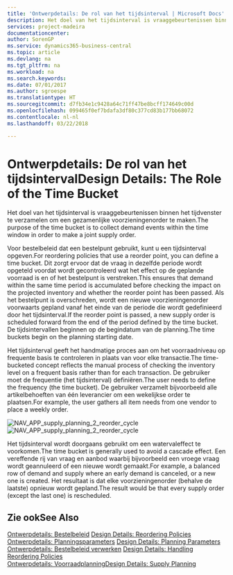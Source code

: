 ```yaml
---
title: 'Ontwerpdetails: De rol van het tijdsinterval | Microsoft Docs'
description: Het doel van het tijdsinterval is vraaggebeurtenissen binnen het tijdvenster te verzamelen om een gezamenlijke voorzieningenorder te maken.
services: project-madeira
documentationcenter: 
author: SorenGP
ms.service: dynamics365-business-central
ms.topic: article
ms.devlang: na
ms.tgt_pltfrm: na
ms.workload: na
ms.search.keywords: 
ms.date: 07/01/2017
ms.author: sgroespe
ms.translationtype: HT
ms.sourcegitcommit: d7fb34e1c9428a64c71ff47be8bcff174649c00d
ms.openlocfilehash: 099465f0ef7bdafa3df80c377cd83b177bb68072
ms.contentlocale: nl-nl
ms.lasthandoff: 03/22/2018

---
```

# <a name="design-details-the-role-of-the-time-bucket"></a><span data-ttu-id="b3712-103">Ontwerpdetails: De rol van het tijdsinterval</span><span class="sxs-lookup"><span data-stu-id="b3712-103">Design Details: The Role of the Time Bucket</span></span>
<span data-ttu-id="b3712-104">Het doel van het tijdsinterval is vraaggebeurtenissen binnen het tijdvenster te verzamelen om een gezamenlijke voorzieningenorder te maken.</span><span class="sxs-lookup"><span data-stu-id="b3712-104">The purpose of the time bucket is to collect demand events within the time window in order to make a joint supply order.</span></span>  
  
 <span data-ttu-id="b3712-105">Voor bestelbeleid dat een bestelpunt gebruikt, kunt u een tijdsinterval opgeven.</span><span class="sxs-lookup"><span data-stu-id="b3712-105">For reordering policies that use a reorder point, you can define a time bucket.</span></span> <span data-ttu-id="b3712-106">Dit zorgt ervoor dat de vraag in dezelfde periode wordt opgeteld voordat wordt gecontroleerd wat het effect op de geplande voorraad is en of het bestelpunt is verstreken.</span><span class="sxs-lookup"><span data-stu-id="b3712-106">This ensures that demand within the same time period is accumulated before checking the impact on the projected inventory and whether the reorder point has been passed.</span></span> <span data-ttu-id="b3712-107">Als het bestelpunt is overschreden, wordt een nieuwe voorzieningenorder voorwaarts gepland vanaf het einde van de periode die wordt gedefinieerd door het tijdsinterval.</span><span class="sxs-lookup"><span data-stu-id="b3712-107">If the reorder point is passed, a new supply order is scheduled forward from the end of the period defined by the time bucket.</span></span> <span data-ttu-id="b3712-108">De tijdsintervallen beginnen op de begindatum van de planning.</span><span class="sxs-lookup"><span data-stu-id="b3712-108">The time buckets begin on the planning starting date.</span></span>  
  
 <span data-ttu-id="b3712-109">Het tijdsinterval geeft het handmatige proces aan om het voorraadniveau op frequente basis te controleren in plaats van voor elke transactie.</span><span class="sxs-lookup"><span data-stu-id="b3712-109">The time-bucketed concept reflects the manual process of checking the inventory level on a frequent basis rather than for each transaction.</span></span> <span data-ttu-id="b3712-110">De gebruiker moet de frequentie (het tijdsinterval) definiëren.</span><span class="sxs-lookup"><span data-stu-id="b3712-110">The user needs to define the frequency (the time bucket).</span></span> <span data-ttu-id="b3712-111">De gebruiker verzamelt bijvoorbeeld alle artikelbehoeften van één leverancier om een wekelijkse order te plaatsen.</span><span class="sxs-lookup"><span data-stu-id="b3712-111">For example, the user gathers all item needs from one vendor to place a weekly order.</span></span>  
  
 <span data-ttu-id="b3712-112">![](media/nav_app_supply_planning_2_reorder_cycle.png "NAV_APP_supply_planning_2_reorder_cycle")</span><span class="sxs-lookup"><span data-stu-id="b3712-112">![](media/nav_app_supply_planning_2_reorder_cycle.png "NAV_APP_supply_planning_2_reorder_cycle")</span></span>  
  
 <span data-ttu-id="b3712-113">Het tijdsinterval wordt doorgaans gebruikt om een watervaleffect te voorkomen.</span><span class="sxs-lookup"><span data-stu-id="b3712-113">The time bucket is generally used to avoid a cascade effect.</span></span> <span data-ttu-id="b3712-114">Een vereffende rij van vraag en aanbod waarbij bijvoorbeeld een vroege vraag wordt geannuleerd of een nieuwe wordt gemaakt.</span><span class="sxs-lookup"><span data-stu-id="b3712-114">For example, a balanced row of demand and supply where an early demand is canceled, or a new one is created.</span></span> <span data-ttu-id="b3712-115">Het resultaat is dat elke voorzieningenorder (behalve de laatste) opnieuw wordt gepland.</span><span class="sxs-lookup"><span data-stu-id="b3712-115">The result would be that every supply order (except the last one) is rescheduled.</span></span>  
  
## <a name="see-also"></a><span data-ttu-id="b3712-116">Zie ook</span><span class="sxs-lookup"><span data-stu-id="b3712-116">See Also</span></span>  
 <span data-ttu-id="b3712-117">[Ontwerpdetails: Bestelbeleid](design-details-reordering-policies.md) </span><span class="sxs-lookup"><span data-stu-id="b3712-117">[Design Details: Reordering Policies](design-details-reordering-policies.md) </span></span>  
 <span data-ttu-id="b3712-118">[Ontwerpdetails: Planningsparameters](design-details-planning-parameters.md) </span><span class="sxs-lookup"><span data-stu-id="b3712-118">[Design Details: Planning Parameters](design-details-planning-parameters.md) </span></span>  
 <span data-ttu-id="b3712-119">[Ontwerpdetails: Bestelbeleid verwerken](design-details-handling-reordering-policies.md) </span><span class="sxs-lookup"><span data-stu-id="b3712-119">[Design Details: Handling Reordering Policies](design-details-handling-reordering-policies.md) </span></span>  
 [<span data-ttu-id="b3712-120">Ontwerpdetails: Voorraadplanning</span><span class="sxs-lookup"><span data-stu-id="b3712-120">Design Details: Supply Planning</span></span>](design-details-supply-planning.md)
